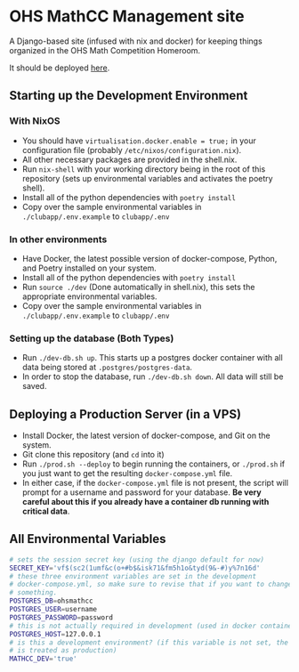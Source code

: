 # OHS MathCC Management site

A Django-based site (infused with nix and docker) for keeping things organized
in the OHS Math Competition Homeroom.

It should be deployed [here](https://ohsmathc.club).

## Starting up the Development Environment

### With NixOS

- You should have `virtualisation.docker.enable = true;` in your configuration
  file (probably `/etc/nixos/configuration.nix`).
- All other necessary packages are provided in the shell.nix.
- Run `nix-shell` with your working directory being in the root of this
  repository (sets up environmental variables and activates the poetry shell).
- Install all of the python dependencies with `poetry install`
- Copy over the sample environmental variables in `./clubapp/.env.example` to
  `clubapp/.env`

### In other environments

- Have Docker, the latest possible version of docker-compose, Python, and Poetry
  installed on your system.
- Install all of the python dependencies with `poetry install`
- Run `source ./dev` (Done automatically in shell.nix), this sets the
  appropriate environmental variables.
- Copy over the sample environmental variables in `./clubapp/.env.example` to
  `clubapp/.env`

### Setting up the database (Both Types)

- Run `./dev-db.sh up`. This starts up a postgres docker container with all data
  being stored at `.postgres/postgres-data`.
- In order to stop the database, run `./dev-db.sh down`. All data will still be
  saved.

## Deploying a Production Server (in a VPS)

- Install Docker, the latest version of docker-compose, and Git on the system.
- Git clone this repository (and `cd` into it)
- Run `./prod.sh --deploy` to begin running the containers, or `./prod.sh` if
  you just want to get the resulting `docker-compose.yml` file.
- In either case, if the `docker-compose.yml` file is not present, the script
  will prompt for a username and password for your database. **Be very careful
  about this if you already have a container db running with critical data**.

## All Environmental Variables

```sh
# sets the session secret key (using the django default for now)
SECRET_KEY='vf$(sc2(1umf&c(o+#b$&isk71&fm5h1o&tyd(9&-#)y%7n16d'
# these three environment variables are set in the development
# docker-compose.yml, so make sure to revise that if you want to change
# something.
POSTGRES_DB=ohsmathcc
POSTGRES_USER=username
POSTGRES_PASSWORD=password
# this is not actually required in development (used in docker containers e.g.)
POSTGRES_HOST=127.0.0.1
# is this a development environment? (if this variable is not set, the environment
# is treated as production)
MATHCC_DEV='true'
```
